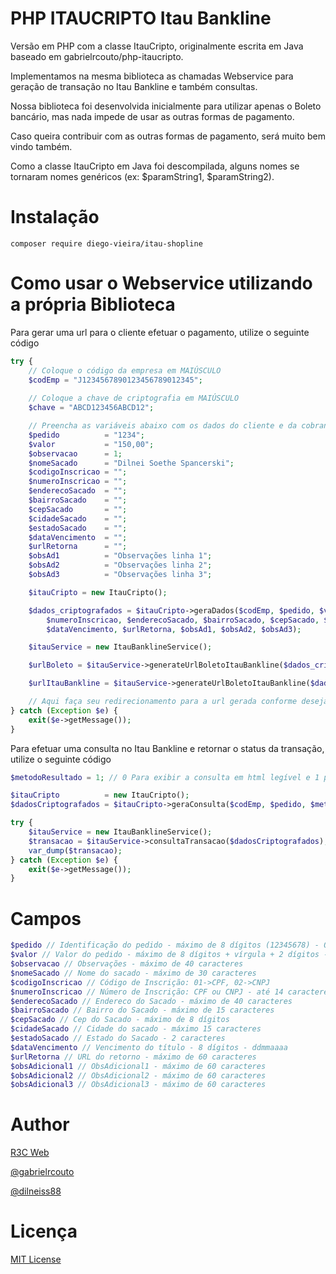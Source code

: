 PHP ITAUCRIPTO Itau Bankline
==============

Versão em PHP com a classe ItauCripto, originalmente escrita em Java baseado em gabrielrcouto/php-itaucripto.

Implementamos na mesma biblioteca as chamadas Webservice para geração de transação no Itau Bankline e também consultas.

Nossa biblioteca foi desenvolvida inicialmente para utilizar apenas o Boleto bancário, mas nada impede de usar as outras formas de pagamento.

Caso queira contribuir com as outras formas de pagamento, será muito bem vindo também.

Como a classe ItauCripto em Java foi descompilada, alguns nomes se tornaram nomes genéricos (ex: $paramString1, $paramString2).

Instalação
==============
```
composer require diego-vieira/itau-shopline
```

Como usar o Webservice utilizando a própria Biblioteca
==============
Para gerar uma url para o cliente efetuar o pagamento, utilize o seguinte código
```php
try {
    // Coloque o código da empresa em MAIÚSCULO
    $codEmp = "J1234567890123456789012345";
    
    // Coloque a chave de criptografia em MAIÚSCULO
    $chave = "ABCD123456ABCD12";

    // Preencha as variáveis abaixo com os dados do cliente e da cobrança
    $pedido          = "1234";
    $valor           = "150,00";
    $observacao      = 1;
    $nomeSacado      = "Dilnei Soethe Spancerski";
    $codigoInscricao = "";
    $numeroInscricao = "";
    $enderecoSacado  = "";
    $bairroSacado    = "";
    $cepSacado       = "";
    $cidadeSacado    = "";
    $estadoSacado    = "";
    $dataVencimento  = "";
    $urlRetorna      = "";
    $obsAd1          = "Observações linha 1";
    $obsAd2          = "Observações linha 2";
    $obsAd3          = "Observações linha 3";

    $itauCripto = new ItauCripto();

    $dados_criptografados = $itauCripto->geraDados($codEmp, $pedido, $valor, $observacao, $chave, $nomeSacado, $codigoInscricao,
        $numeroInscricao, $enderecoSacado, $bairroSacado, $cepSacado, $cidadeSacado, $estadoSacado,
        $dataVencimento, $urlRetorna, $obsAd1, $obsAd2, $obsAd3);

    $itauService = new ItauBanklineService();

    $urlBoleto = $itauService->generateUrlBoletoItauBankline($dados_criptografados); //Utilize essa url para ir direto ao boleto bancário

    $urlItauBankline = $itauService->generateUrlBoletoItauBankline($dados_criptografados); //Utilize essa url para ir a tela do Itau Bankline e o cliente escolher a forma de pagamento

    // Aqui faça seu redirecionamento para a url gerada conforme desejado
} catch (Exception $e) {
    exit($e->getMessage());
}
```

Para efetuar uma consulta no Itau Bankline e retornar o status da transação, utilize o seguinte código
```php
$metodoResultado = 1; // 0 Para exibir a consulta em html legível e 1 para exibir a consulta em xml

$itauCripto          = new ItauCripto();
$dadosCriptografados = $itauCripto->geraConsulta($codEmp, $pedido, $metodoResultado, $chave);

try {
    $itauService = new ItauBanklineService();
    $transacao = $itauService->consultaTransacao($dadosCriptografados);
    var_dump($transacao);
} catch (Exception $e) {
    exit($e->getMessage());
}
```

Campos
==============

```php
$pedido // Identificação do pedido - máximo de 8 dígitos (12345678) - Obrigatório  
$valor // Valor do pedido - máximo de 8 dígitos + vírgula + 2 dígitos - 99999999,99 - Obrigatório  
$observacao // Observações - máximo de 40 caracteres  
$nomeSacado // Nome do sacado - máximo de 30 caracteres  
$codigoInscricao // Código de Inscrição: 01->CPF, 02->CNPJ  
$numeroInscricao // Número de Inscrição: CPF ou CNPJ - até 14 caracteres  
$enderecoSacado // Endereco do Sacado - máximo de 40 caracteres  
$bairroSacado // Bairro do Sacado - máximo de 15 caracteres  
$cepSacado // Cep do Sacado - máximo de 8 dígitos  
$cidadeSacado // Cidade do sacado - máximo 15 caracteres  
$estadoSacado // Estado do Sacado - 2 caracteres  
$dataVencimento // Vencimento do título - 8 dígitos - ddmmaaaa  
$urlRetorna // URL do retorno - máximo de 60 caracteres  
$obsAdicional1 // ObsAdicional1 - máximo de 60 caracteres  
$obsAdicional2 // ObsAdicional2 - máximo de 60 caracteres  
$obsAdicional3 // ObsAdicional3 - máximo de 60 caracteres
```

Author
==============

[R3C Web](http://www.r3c.com.br)

[@gabrielrcouto](http://www.twitter.com/gabrielrcouto)

[@dilneiss88](http://twitter.com/dilneiss88)

Licença
==============

[MIT License](http://zenorocha.mit-license.org/)

